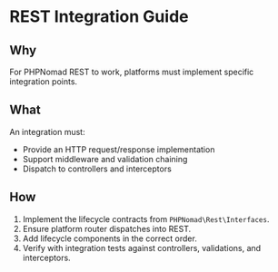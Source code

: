 # REST Integration Guide

## Why
For PHPNomad REST to work, platforms must implement specific integration points.

## What
An integration must:
- Provide an HTTP request/response implementation
- Support middleware and validation chaining
- Dispatch to controllers and interceptors

## How
1. Implement the lifecycle contracts from `PHPNomad\Rest\Interfaces`.
2. Ensure platform router dispatches into REST.
3. Add lifecycle components in the correct order.
4. Verify with integration tests against controllers, validations, and interceptors.
